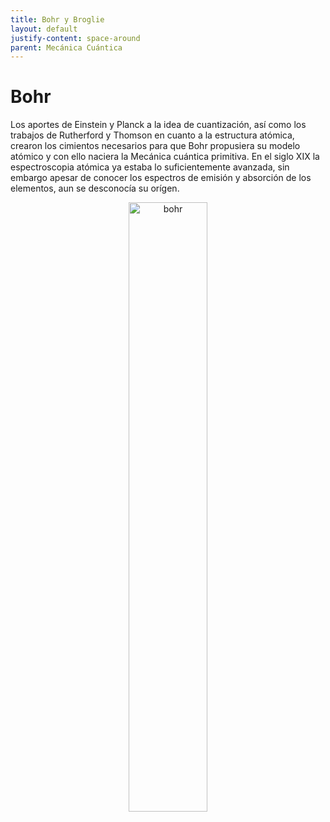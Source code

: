 ```yaml
---
title: Bohr y Broglie
layout: default
justify-content: space-around
parent: Mecánica Cuántica
---
```

# Bohr

Los aportes de Einstein y Planck a la idea de cuantización, así como los trabajos de Rutherford y Thomson en cuanto a la estructura atómica, crearon los cimientos necesarios para que Bohr propusiera su modelo atómico y con ello naciera la Mecánica cuántica primitiva. En el siglo XIX la espectroscopia atómica ya estaba lo suficientemente avanzada, sin embargo apesar de conocer los espectros de emisión y absorción de los elementos, aun se desconocía su orígen.

<p style="text-align:center;"><img src="https://www.chemistrylearner.com/wp-content/uploads/2022/01/Bohr-Model.jpg" alt="bohr" style="height: 50%; width: 50%;"/></p>
